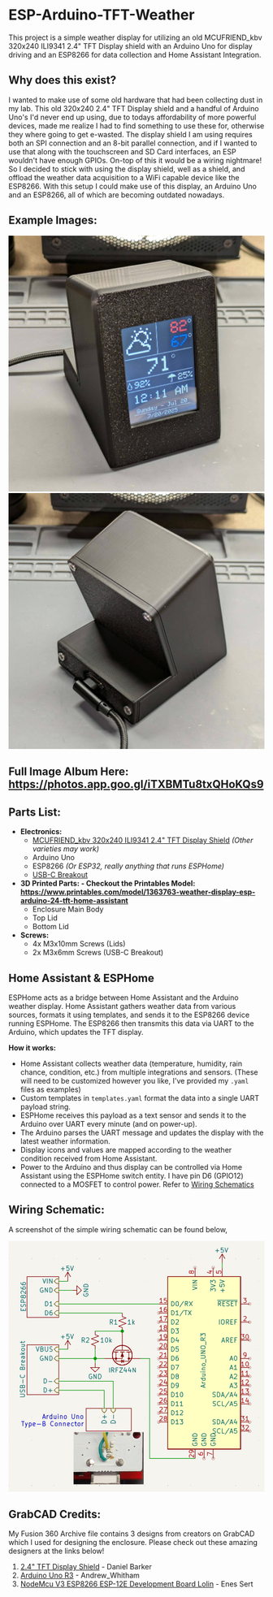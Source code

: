 # ESP-Arduino-TFT-Weather
This project is a simple weather display for utilizing an old MCUFRIEND_kbv 320x240 ILI9341 2.4" TFT Display shield with an Arduino Uno for display driving and an ESP8266 for data collection and Home Assistant Integration.

## Why does this exist?
I wanted to make use of some old hardware that had been collecting dust in my lab. This old 320x240 2.4" TFT Display shield and a handful of Arduino Uno's I'd never end up using, due to todays affordability of more powerful devices, made me realize I had to find something to use these for, otherwise they where going to get e-wasted. The display shield I am using requires both an SPI connection and an 8-bit parallel connection, and if I wanted to use that along with the touchscreen and SD Card interfaces, an ESP wouldn't have enough GPIOs. On-top of this it would be a wiring nightmare! So I decided to stick with using the display shield, well as a shield, and offload the weather data acquisition to a WiFi capable device like the ESP8266. With this setup I could make use of this display, an Arduino Uno and an ESP8266, all of which are becoming outdated nowadays.

## Example Images:
![Front of Device](https://github.com/jwidess/ESP-Arduino-TFT-Weather/blob/main/finished_front.jpg?raw=true)
![Rear of Device](https://github.com/jwidess/ESP-Arduino-TFT-Weather/blob/main/finished_rear.jpg?raw=true)

## Full Image Album Here: https://photos.app.goo.gl/iTXBMTu8txQHoKQs9

## Parts List:
- **Electronics:**
  - [MCUFRIEND_kbv 320x240 ILI9341 2.4" TFT Display Shield](https://www.aliexpress.us/item/3256808536298899.html) *(Other varieties may work)*
  - Arduino Uno
  - ESP8266 *(Or ESP32, really anything that runs ESPHome)*
  - [USB-C Breakout](https://www.sparkfun.com/sparkfun-usb-c-breakout.html)
- **3D Printed Parts: - Checkout the Printables Model: https://www.printables.com/model/1363763-weather-display-esp-arduino-24-tft-home-assistant**
  - Enclosure Main Body
  - Top Lid
  - Bottom Lid
- **Screws:**
  - 4x M3x10mm Screws (Lids)
  - 2x M3x6mm Screws (USB-C Breakout)

## Home Assistant & ESPHome
ESPHome acts as a bridge between Home Assistant and the Arduino weather display. Home Assistant gathers weather data from various sources, formats it using templates, and sends it to the ESP8266 device running ESPHome. The ESP8266 then transmits this data via UART to the Arduino, which updates the TFT display.

**How it works:**
- Home Assistant collects weather data (temperature, humidity, rain chance, condition, etc.) from multiple integrations and sensors. (These will need to be customized however you like, I've provided my `.yaml` files as examples)
- Custom templates in `templates.yaml` format the data into a single UART payload string.
- ESPHome receives this payload as a text sensor and sends it to the Arduino over UART every minute (and on power-up).
- The Arduino parses the UART message and updates the display with the latest weather information.
- Display icons and values are mapped according to the weather condition received from Home Assistant.
- Power to the Arduino and thus display can be controlled via Home Assistant using the ESPHome switch entity. I have pin D6 (GPIO12) connected to a MOSFET to control power. Refer to [Wiring Schematics](#Wiring-Schematic)


## Wiring Schematic:
A screenshot of the simple wiring schematic can be found below,

![Wiring Schematic Image](https://github.com/jwidess/ESP-Arduino-TFT-Weather/blob/main/Schematics/schematic_image.png?raw=true)

## GrabCAD Credits:

My Fusion 360 Archive file contains 3 designs from creators on GrabCAD which I used for designing the enclosure. Please check out these amazing designers at the links below!

1.  [2.4" TFT Display Shield](https://grabcad.com/library/2-4-tft-display-shield-1) - Daniel Barker
2.  [Arduino Uno R3](https://grabcad.com/library/arduino-uno-r3-1) - Andrew\_Whitham
3.  [NodeMcu V3 ESP8266 ESP-12E Development Board Lolin](https://grabcad.com/library/nodemcu-v3-esp8266-esp-12e-development-board-lolin-1) - Enes Sert
